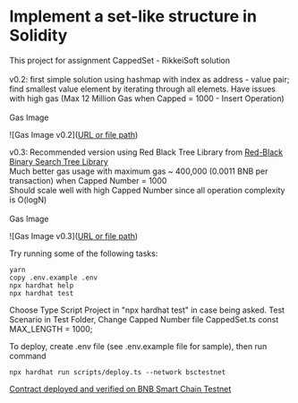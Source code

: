 # Implement a set-like structure in Solidity

This project for assignment CappedSet - RikkeiSoft solution\
\
v0.2: first simple solution using hashmap with index as address - value pair; find smallest value element by iterating through all elemets. Have issues with high gas (Max 12 Million Gas when Capped = 1000 - Insert Operation) \
\
Gas Image

![Gas Image v0.2]([URL or file path](https://raw.githubusercontent.com/chuyenpn/CappedSet/master/docs/test-result-v0.2.png))



v0.3: Recommended version using Red Black Tree Library from [Red-Black Binary Search Tree Library](https://github.com/bokkypoobah/BokkyPooBahsRedBlackTreeLibrary)\
      Much better gas usage with maximum gas ~ 400,000 (0.0011 BNB per transaction) when Capped Number = 1000 \
      Should scale well with high Capped Number since all operation complexity is O(logN) \
\
Gas Image

![Gas Image v0.3]([URL or file path](https://raw.githubusercontent.com/chuyenpn/CappedSet/master/docs/test-result-v0.3-red-black-tree.png))


Try running some of the following tasks:

```shell
yarn
copy .env.example .env
npx hardhat help
npx hardhat test
```

Choose Type Script Project in "npx hardhat test" in case being asked.
Test Scenario in Test Folder, Change Capped Number file CappedSet.ts
const MAX_LENGTH = 1000;

To deploy, create .env file (see .env.example file for sample), then run command

```shell
npx hardhat run scripts/deploy.ts --network bsctestnet
```

[Contract deployed and verified on BNB Smart Chain Testnet](https://testnet.bscscan.com/address/0xa174d628a00ca2f10fa62b4c5231469678c30d61)
